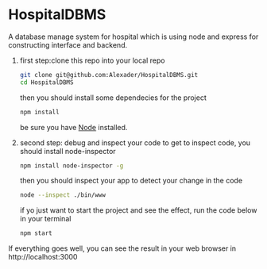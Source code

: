 # HospitalDBMS
A database manage system for hospital which is using node and express for constructing interface and backend.
1. first step:clone this repo into your local repo
    ```sh
    git clone git@github.com:Alexader/HospitalDBMS.git
    cd HospitalDBMS
    ```
    then you should install some dependecies for the project
    ```sh
    npm install
    ```
    be sure you have [Node](https://nodejs.org/en/) installed.

2. second step: debug and inspect  your code
  to get to inspect code, you should install node-inspector
    ```sh
    npm install node-inspector -g
    ```
    then you should inspect your app to detect your change in the code
    ```sh
    node --inspect ./bin/www
    ```
    if yo just want to start the project and see the effect, run the code below in your terminal
    ```sh
    npm start
    ```
If everything goes well, you can see the result in your web browser in http://localhost:3000
